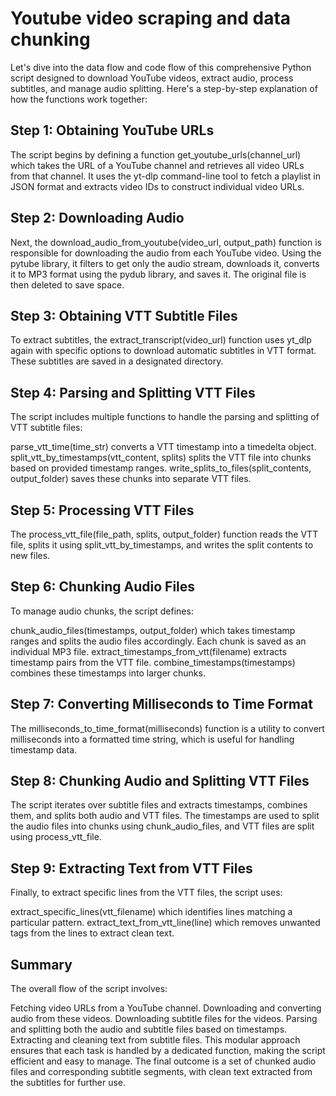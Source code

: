 # Youtube video scraping and data chunking

Let's dive into the data flow and code flow of this comprehensive Python script designed to download YouTube videos, extract audio, process subtitles, and manage audio splitting. Here's a step-by-step explanation of how the functions work together:

## Step 1: Obtaining YouTube URLs
The script begins by defining a function get_youtube_urls(channel_url) which takes the URL of a YouTube channel and retrieves all video URLs from that channel. It uses the yt-dlp command-line tool to fetch a playlist in JSON format and extracts video IDs to construct individual video URLs.

## Step 2: Downloading Audio
Next, the download_audio_from_youtube(video_url, output_path) function is responsible for downloading the audio from each YouTube video. Using the pytube library, it filters to get only the audio stream, downloads it, converts it to MP3 format using the pydub library, and saves it. The original file is then deleted to save space.

## Step 3: Obtaining VTT Subtitle Files
To extract subtitles, the extract_transcript(video_url) function uses yt_dlp again with specific options to download automatic subtitles in VTT format. These subtitles are saved in a designated directory.

## Step 4: Parsing and Splitting VTT Files
The script includes multiple functions to handle the parsing and splitting of VTT subtitle files:

parse_vtt_time(time_str) converts a VTT timestamp into a timedelta object.
split_vtt_by_timestamps(vtt_content, splits) splits the VTT file into chunks based on provided timestamp ranges.
write_splits_to_files(split_contents, output_folder) saves these chunks into separate VTT files.

## Step 5: Processing VTT Files
The process_vtt_file(file_path, splits, output_folder) function reads the VTT file, splits it using split_vtt_by_timestamps, and writes the split contents to new files.

## Step 6: Chunking Audio Files
To manage audio chunks, the script defines:

chunk_audio_files(timestamps, output_folder) which takes timestamp ranges and splits the audio files accordingly. Each chunk is saved as an individual MP3 file.
extract_timestamps_from_vtt(filename) extracts timestamp pairs from the VTT file.
combine_timestamps(timestamps) combines these timestamps into larger chunks.

## Step 7: Converting Milliseconds to Time Format
The milliseconds_to_time_format(milliseconds) function is a utility to convert milliseconds into a formatted time string, which is useful for handling timestamp data.

## Step 8: Chunking Audio and Splitting VTT Files
The script iterates over subtitle files and extracts timestamps, combines them, and splits both audio and VTT files. The timestamps are used to split the audio files into chunks using chunk_audio_files, and VTT files are split using process_vtt_file.

## Step 9: Extracting Text from VTT Files
Finally, to extract specific lines from the VTT files, the script uses:

extract_specific_lines(vtt_filename) which identifies lines matching a particular pattern.
extract_text_from_vtt_line(line) which removes unwanted tags from the lines to extract clean text.

## Summary
The overall flow of the script involves:

Fetching video URLs from a YouTube channel.
Downloading and converting audio from these videos.
Downloading subtitle files for the videos.
Parsing and splitting both the audio and subtitle files based on timestamps.
Extracting and cleaning text from subtitle files.
This modular approach ensures that each task is handled by a dedicated function, making the script efficient and easy to manage. The final outcome is a set of chunked audio files and corresponding subtitle segments, with clean text extracted from the subtitles for further use.
